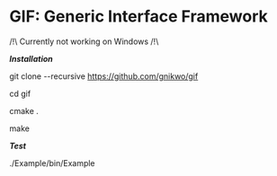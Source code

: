 # GIF: Generic Interface Framework

/!\ Currently not working on Windows /!\

***Installation***

git clone --recursive https://github.com/gnikwo/gif

cd gif

cmake .

make

***Test***

./Example/bin/Example
